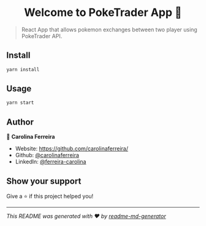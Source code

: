 <h1 align="center">Welcome to PokeTrader App 👋</h1>

> React App that allows pokemon exchanges between two player using PokeTrader API.

## Install

```sh
yarn install
```

## Usage

```sh
yarn start
```

## Author

👤 **Carolina Ferreira**

* Website: https://github.com/carolinaferreira/
* Github: [@carolinaferreira](https://github.com/carolinaferreira)
* LinkedIn: [@ferreira-carolina](https://linkedin.com/in/ferreira-carolina)

## Show your support

Give a ⭐️ if this project helped you!

***
_This README was generated with ❤️ by [readme-md-generator](https://github.com/kefranabg/readme-md-generator)_